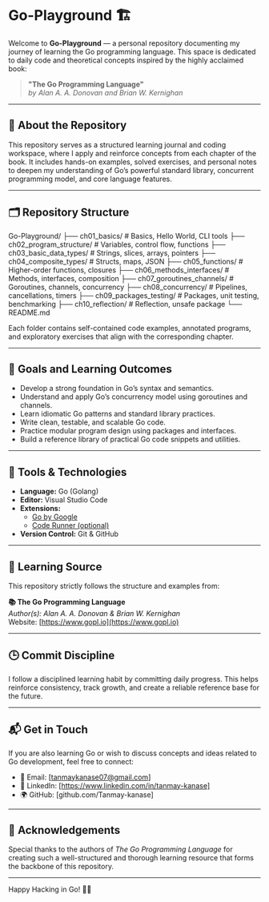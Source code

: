 # Go-Playground 🏗️

Welcome to **Go-Playground** — a personal repository documenting my journey of learning the Go programming language. This space is dedicated to daily code and theoretical concepts inspired by the highly acclaimed book:

> **"The Go Programming Language"**  
> _by Alan A. A. Donovan and Brian W. Kernighan_

---

## 📘 About the Repository

This repository serves as a structured learning journal and coding workspace, where I apply and reinforce concepts from each chapter of the book. It includes hands-on examples, solved exercises, and personal notes to deepen my understanding of Go’s powerful standard library, concurrent programming model, and core language features.

---

## 🗂 Repository Structure

Go-Playground/
├── ch01_basics/ # Basics, Hello World, CLI tools
├── ch02_program_structure/ # Variables, control flow, functions
├── ch03_basic_data_types/ # Strings, slices, arrays, pointers
├── ch04_composite_types/ # Structs, maps, JSON
├── ch05_functions/ # Higher-order functions, closures
├── ch06_methods_interfaces/ # Methods, interfaces, composition
├── ch07_goroutines_channels/ # Goroutines, channels, concurrency
├── ch08_concurrency/ # Pipelines, cancellations, timers
├── ch09_packages_testing/ # Packages, unit testing, benchmarking
├── ch10_reflection/ # Reflection, unsafe package 
└── README.md

Each folder contains self-contained code examples, annotated programs, and exploratory exercises that align with the corresponding chapter.

---

## 🎯 Goals and Learning Outcomes

- Develop a strong foundation in Go’s syntax and semantics.
- Understand and apply Go’s concurrency model using goroutines and channels.
- Learn idiomatic Go patterns and standard library practices.
- Write clean, testable, and scalable Go code.
- Practice modular program design using packages and interfaces.
- Build a reference library of practical Go code snippets and utilities.

---

## 🔧 Tools & Technologies

- **Language:** Go (Golang)
- **Editor:** Visual Studio Code
- **Extensions:**
  - [Go by Google](https://marketplace.visualstudio.com/items?itemName=golang.Go)
  - [Code Runner (optional)](https://marketplace.visualstudio.com/items?itemName=formulahendry.code-runner)
- **Version Control:** Git & GitHub

---

## 🧠 Learning Source

This repository strictly follows the structure and examples from:

**📚 The Go Programming Language**  
_Author(s): Alan A. A. Donovan & Brian W. Kernighan_  
Website: [https://www.gopl.io](https://www.gopl.io)

---

## 🕒 Commit Discipline

I follow a disciplined learning habit by committing daily progress. This helps reinforce consistency, track growth, and create a reliable reference base for the future.

---

## 📬 Get in Touch

If you are also learning Go or wish to discuss concepts and ideas related to Go development, feel free to connect:

- 📧 Email: [tanmaykanase07@gmail.com]
- 💼 LinkedIn: [https://www.linkedin.com/in/tanmay-kanase]
- 🌍 GitHub: [github.com/Tanmay-kanase]

---

## 🌟 Acknowledgements

Special thanks to the authors of _The Go Programming Language_ for creating such a well-structured and thorough learning resource that forms the backbone of this repository.

---

Happy Hacking in Go! 🐹🚀
